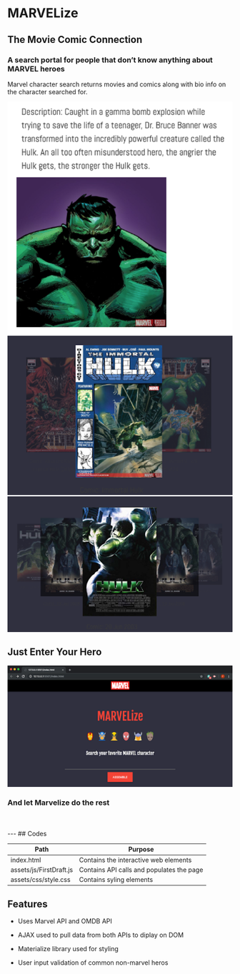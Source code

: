 # MARVELize
## The Movie Comic Connection

### A search portal for people that don’t know anything about MARVEL heroes

    
Marvel character search returns movies and comics along with bio info on the character searched for.

![Bio Demo](assets/images/BioExample.png)
![Comics Demo](assets/images/ComicExample.png)
![Comics Demo](assets/images/MovieExample.png)


## Just Enter Your Hero

![Search Demo](assets/images/InputFieldExample.png)

### And let Marvelize do the rest
<br>
<br>
---
## Codes
<br>

| Path    | Purpose          |
| -------- | -------------- |
| index.html | Contains the interactive web elements |
| assets/js/FirstDraft.js | Contains API calls and populates the page |
| assets/css/style.css | Contains syling elements |



## Features

* Uses Marvel API and OMDB API

* AJAX used to pull data from both APIs to diplay on DOM

* Materialize library used for styling

* User input validation of common non-marvel heros


